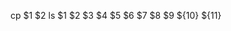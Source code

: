 <!-- layout:code post: add-ins-jobs_notation -->


cp $1 $2
ls $1 $2 $3 $4 $5 $6 $7 $8 $9 ${10} ${11}
